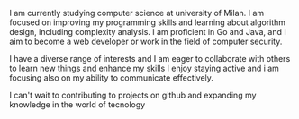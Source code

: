 I am currently studying computer science at university of Milan. I am focused on improving my programming skills and learning about algorithm design, including complexity analysis. I am proficient in Go and Java, and I aim to become a web developer or work in the field of computer security.

I have a diverse range of interests and I am eager to collaborate with others to learn new things and enhance my skills
I enjoy staying active and i am focusing also on my ability to communicate effectively.

I can't wait to contributing to projects on github and expanding my knowledge in the world of tecnology
